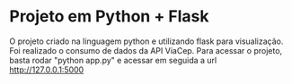 # Projeto em Python + Flask
O projeto criado na linguagem python e utilizando flask para visualização. Foi realizado o consumo de dados da API ViaCep.
Para acessar o projeto, basta rodar "python app.py" e acessar em seguida a url http://127.0.0.1:5000
